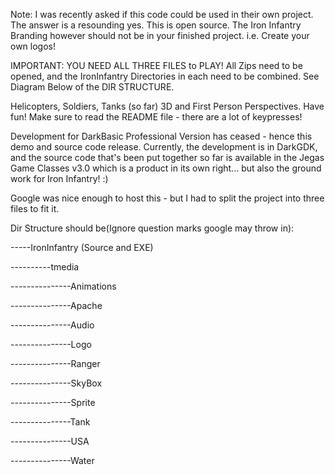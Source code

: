 Note: I was recently asked if this code could be used in their own project. The answer is a resounding yes. This is open source. The Iron Infantry Branding however should not be in your finished project. i.e. Create your own logos!

IMPORTANT: YOU NEED ALL THREE FILES to PLAY! All Zips need to be opened, and the IronInfantry Directories in each need to be combined. See Diagram Below of the DIR STRUCTURE.

Helicopters, Soldiers, Tanks (so far) 3D and First Person Perspectives. Have fun! Make sure to read the README file - there are a lot of keypresses!

Development for DarkBasic Professional Version has ceased - hence this demo and source code release. Currently, the development is in DarkGDK, and the source code that's been put together so far is available in the Jegas Game Classes v3.0 which is a product in its own right... but also the ground work for Iron Infantry! :)

Google was nice enough to host this - but I had to split the project into three files to fit it.

Dir Structure should be(Ignore question marks google may throw in):

-----IronInfantry   (Source and EXE)

----------tmedia

---------------Animations

---------------Apache

---------------Audio

---------------Logo

---------------Ranger

---------------SkyBox

---------------Sprite

---------------Tank

---------------USA

---------------Water

